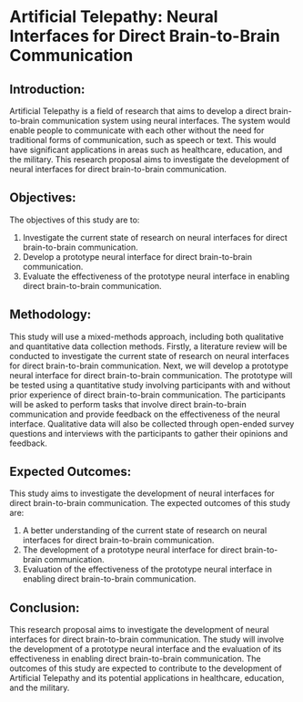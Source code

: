 # Artificial Telepathy: Neural Interfaces for Direct Brain-to-Brain Communication

## Introduction:
Artificial Telepathy is a field of research that aims to develop a direct brain-to-brain communication system using neural interfaces. The system would enable people to communicate with each other without the need for traditional forms of communication, such as speech or text. This would have significant applications in areas such as healthcare, education, and the military. This research proposal aims to investigate the development of neural interfaces for direct brain-to-brain communication.

## Objectives:
The objectives of this study are to:
1. Investigate the current state of research on neural interfaces for direct brain-to-brain communication.
2. Develop a prototype neural interface for direct brain-to-brain communication.
3. Evaluate the effectiveness of the prototype neural interface in enabling direct brain-to-brain communication.

## Methodology:
This study will use a mixed-methods approach, including both qualitative and quantitative data collection methods. Firstly, a literature review will be conducted to investigate the current state of research on neural interfaces for direct brain-to-brain communication. Next, we will develop a prototype neural interface for direct brain-to-brain communication. The prototype will be tested using a quantitative study involving participants with and without prior experience of direct brain-to-brain communication. The participants will be asked to perform tasks that involve direct brain-to-brain communication and provide feedback on the effectiveness of the neural interface. Qualitative data will also be collected through open-ended survey questions and interviews with the participants to gather their opinions and feedback.

## Expected Outcomes:
This study aims to investigate the development of neural interfaces for direct brain-to-brain communication. The expected outcomes of this study are:
1. A better understanding of the current state of research on neural interfaces for direct brain-to-brain communication.
2. The development of a prototype neural interface for direct brain-to-brain communication.
3. Evaluation of the effectiveness of the prototype neural interface in enabling direct brain-to-brain communication.

## Conclusion:
This research proposal aims to investigate the development of neural interfaces for direct brain-to-brain communication. The study will involve the development of a prototype neural interface and the evaluation of its effectiveness in enabling direct brain-to-brain communication. The outcomes of this study are expected to contribute to the development of Artificial Telepathy and its potential applications in healthcare, education, and the military.
